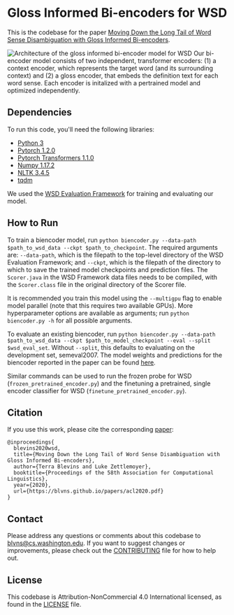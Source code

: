 # Gloss Informed Bi-encoders for WSD 

This is the codebase for the paper [Moving Down the Long Tail of Word Sense Disambiguation with Gloss Informed Bi-encoders](https://blvns.github.io/papers/acl2020.pdf). 

![Architecture of the gloss informed bi-encoder model for WSD](https://github.com/facebookresearch/wsd-biencoders/blob/main/docs/wsd_biencoder_architecture.jpg)
Our bi-encoder model consists of two independent, transformer encoders: (1) a context encoder, which represents the target word (and its surrounding context) and (2) a gloss encoder, that embeds the definition text for each word sense. Each encoder is initalized with a pertrained model and optimized independently.

## Dependencies 
To run this code, you'll need the following libraries:
* [Python 3](https://www.python.org/)
* [Pytorch 1.2.0](https://pytorch.org/)
* [Pytorch Transformers 1.1.0](https://github.com/huggingface/transformers)
* [Numpy 1.17.2](https://numpy.org/)
* [NLTK 3.4.5](https://www.nltk.org/)
* [tqdm](https://tqdm.github.io/)

We used the [WSD Evaluation Framework](http://lcl.uniroma1.it/wsdeval/) for training and evaluating our model.

## How to Run 
To train a biencoder model, run `python biencoder.py --data-path $path_to_wsd_data --ckpt $path_to_checkpoint`. The required arguments are: `--data-path`, which is the filepath to the top-level directory of the WSD Evaluation Framework; and `--ckpt`, which is the filepath of the directory to which to save the trained model checkpoints and prediction files. The `Scorer.java` in the WSD Framework data files needs to be compiled, with the `Scorer.class` file in the original directory of the Scorer file.

It is recommended you train this model using the `--multigpu` flag to enable model parallel (note that this requires two available GPUs). More hyperparameter options are available as arguments; run `python biencoder.py -h` for all possible arguments.

To evaluate an existing biencoder, run `python biencoder.py --data-path $path_to_wsd_data --ckpt $path_to_model_checkpoint --eval --split $wsd_eval_set`. Without `--split`, this defaults to evaluating on the development set, semeval2007. The model weights and predictions for the biencoder reported in the paper can be found [here](https://drive.google.com/file/d/1NZX_eMHQfRHhJnoJwEx2GnbnYIQepIQj).

Similar commands can be used to run the frozen probe for WSD (`frozen_pretrained_encoder.py`) and the finetuning a pretrained, single encoder classifier for WSD (`finetune_pretrained_encoder.py`).

## Citation
If you use this work, please cite the corresponding [paper](https://blvns.github.io/papers/acl2020.pdf):
```
@inproceedings{
  blevins2020wsd,
  title={Moving Down the Long Tail of Word Sense Disambiguation with Gloss Informed Bi-encoders},
  author={Terra Blevins and Luke Zettlemoyer},
  booktitle={Proceedings of the 58th Association for Computational Linguistics},
  year={2020},
  url={https://blvns.github.io/papers/acl2020.pdf}
}
```

## Contact
Please address any questions or comments about this codebase to blvns@cs.washington.edu. If you want to suggest changes or improvements, please check out the [CONTRIBUTING](CONTRIBUTING.md) file for how to help out.

## License
This codebase is Attribution-NonCommercial 4.0 International licensed, as found in the [LICENSE](https://github.com/facebookresearch/wsd-biencoders/blob/master/LICENSE) file.
